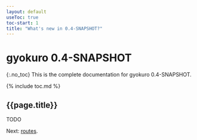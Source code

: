 ```yaml
---
layout: default
useToc: true
toc-start: 1
title: "What's new in 0.4-SNAPSHOT?"
---
```


# gyokuro 0.4-SNAPSHOT
{:.no_toc}
This is the complete documentation for gyokuro 0.4-SNAPSHOT.

{% include toc.md %}

## {{page.title}}

TODO

Next: [routes](routes).